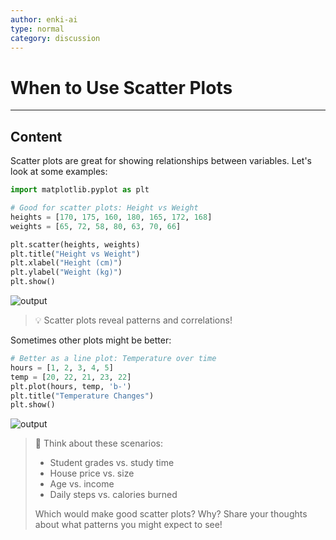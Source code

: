 ```yaml
---
author: enki-ai
type: normal
category: discussion
---
```


# When to Use Scatter Plots

---
## Content

Scatter plots are great for showing relationships between variables. Let's look at some examples:

```python
import matplotlib.pyplot as plt

# Good for scatter plots: Height vs Weight
heights = [170, 175, 160, 180, 165, 172, 168]
weights = [65, 72, 58, 80, 63, 70, 66]

plt.scatter(heights, weights)
plt.title("Height vs Weight")
plt.xlabel("Height (cm)")
plt.ylabel("Weight (kg)")
plt.show()
```

![output](https://img.enkipro.com/6cba2ee7fa906a06745f1c1d59eb2b11.png)

> 💡 Scatter plots reveal patterns and correlations!

Sometimes other plots might be better:

```python
# Better as a line plot: Temperature over time
hours = [1, 2, 3, 4, 5]
temp = [20, 22, 21, 23, 22]
plt.plot(hours, temp, 'b-')
plt.title("Temperature Changes")
plt.show()
```

![output](https://img.enkipro.com/80307cc1e46f97534b4b60306493b7ef.png)

> 💬 Think about these scenarios:
> - Student grades vs. study time
> - House price vs. size
> - Age vs. income
> - Daily steps vs. calories burned
>
> Which would make good scatter plots? Why?
> Share your thoughts about what patterns you might expect to see! 